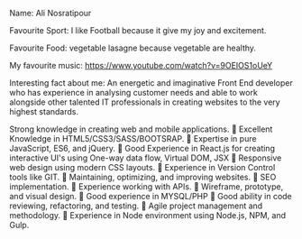 Name: Ali Nosratipour

Favourite Sport: I like Football because it give my joy and excitement.

Favourite Food: vegetable lasagne because vegetable are healthy.

My favourite music: https://www.youtube.com/watch?v=9OEIOS1oUeY

Interesting fact about me:
An energetic and imaginative Front End developer who has experience in analysing customer needs and able to work alongside other talented IT professionals in creating websites to the very highest standards.

Strong knowledge in creating web and mobile applications.
 Excellent Knowledge in HTML5/CSS3/SASS/BOOTSRAP.
 Expertise in pure JavaScript, ES6, and jQuery.  Good Experience in React.js for creating interactive UI's using One-way data flow, Virtual DOM, JSX
 Responsive web design using modern CSS layouts.  Experience in Version Control tools like GIT.
 Maintaining, optimizing, and improving websites.
 SEO implementation.
 Experience working with APIs.
 Wireframe, prototype, and visual design.
 Good experience in MYSQL/PHP  Good ability in code reviewing, refactoring, and testing.
 Agile project management and methodology.  Experience in Node environment using Node.js, NPM, and Gulp.
